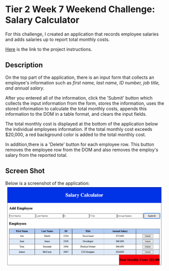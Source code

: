# Tier 2 Week 7 Weekend Challenge: Salary Calculator

For this challenge, I created an application that records employee salaries and adds salaries up to report total monthly costs.

[Here](./INSTRUCTIONS.md) is the link to the project instructions.

## Description

On the top part of the application, there is an input form that collects an employee's information such as _first name, last name, ID number, job title, and annual salary_.

After you entered all of the information, click the 'Submit' button which collects the input information from the form, stores the information, uses the stored information to calculate the total monthly costs, appends this information to the DOM in a table format, and clears the input fields.

The total monthly cost is displayed at the bottom of the application below the individual employees information. If the total monthly cost exceeds \$20,000, a red background color is added to the total monthly cost.

In addition,there is a 'Delete' button for each employee row. This button removes the employee row from the DOM and also removes the employ's salary from the reported total.

## Screen Shot

Below is a screenshot of the application:
![](salary-calculator-screenshot.png)
